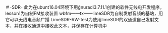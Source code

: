 ＃-SDR-
此为在ubunt16.04环境下用ģnuradi3.7.11.1创建的软件无线电开发程序。
lesson1为自制FM接收装置
wbfm——tx——limeSDR为自制发射音频的基站，用它可以无线电音频广播
LimeSDR-RW-test为使用limeSDR的双通道自己发射文本，并在接收通道中接收此文本，并保存在计算机中

